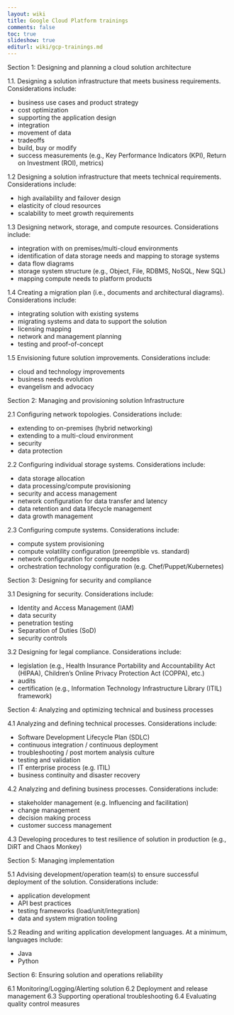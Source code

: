 ```yaml
---
layout: wiki
title: Google Cloud Platform trainings
comments: false
toc: true
slideshow: true
editurl: wiki/gcp-trainings.md
---
```

Section 1: Designing and planning a cloud solution architecture

1.1.	Designing a solution infrastructure that meets business requirements. Considerations include:

* business use cases and product strategy
* cost optimization
* supporting the application design
* integration
* movement of data
* tradeoffs
* build, buy or modify
* success measurements (e.g., Key Performance Indicators (KPI), Return on Investment (ROI), metrics)

1.2	Designing a solution infrastructure that meets technical requirements. Considerations include:
* high availability and failover design
* elasticity of cloud resources
* scalability to meet growth requirements

1.3	Designing network, storage, and compute resources. Considerations include:
* integration with on premises/multi-cloud environments
* identification of data storage needs and mapping to storage systems
* data flow diagrams
* storage system structure (e.g., Object, File, RDBMS, NoSQL, New SQL)
* mapping compute needs to platform products

1.4	Creating a migration plan (i.e., documents and architectural diagrams). Considerations include:
* integrating solution with existing systems
* migrating systems and data to support the solution
* licensing mapping
* network and management planning
* testing and proof-of-concept

1.5	Envisioning future solution improvements. Considerations include:
* cloud and technology improvements
* business needs evolution
* evangelism and advocacy

Section 2: Managing and provisioning solution Infrastructure

2.1	Configuring network topologies. Considerations include:

* extending to on-premises (hybrid networking)
* extending to a multi-cloud environment
* security
* data protection

2.2	Configuring individual storage systems. Considerations include:

* data storage allocation
* data processing/compute provisioning
* security and access management
* network configuration for data transfer and latency
* data retention and data lifecycle management
* data growth management

2.3	Configuring compute systems. Considerations include:

* compute system provisioning
* compute volatility configuration (preemptible vs. standard)
* network configuration for compute nodes
* orchestration technology configuration (e.g. Chef/Puppet/Kubernetes)

Section 3: Designing for security and compliance

3.1	Designing for security. Considerations include:

* Identity and Access Management (IAM)
* data security
* penetration testing
* Separation of Duties (SoD)
* security controls

3.2	Designing for legal compliance. Considerations include:

* legislation (e.g., Health Insurance Portability and Accountability Act (HIPAA), Children’s Online Privacy Protection Act (COPPA), etc.)
* audits
* certification (e.g., Information Technology Infrastructure Library (ITIL) framework)

Section 4: Analyzing and optimizing technical and business processes

4.1	Analyzing and defining technical processes. Considerations include:

* Software Development Lifecycle Plan (SDLC)
* continuous integration / continuous deployment
* troubleshooting / post mortem analysis culture
* testing and validation
* IT enterprise process (e.g. ITIL)
* business continuity and disaster recovery

4.2	Analyzing and defining business processes. Considerations include:

* stakeholder management (e.g. Influencing and facilitation)
* change management
* decision making process
* customer success management

4.3	Developing procedures to test resilience of solution in production (e.g., DiRT and Chaos Monkey)

Section 5: Managing implementation

5.1	Advising development/operation team(s) to ensure successful deployment of the solution. Considerations include:

* application development
* API best practices
* testing frameworks (load/unit/integration)
* data and system migration tooling

5.2	Reading and writing application development languages. At a minimum, languages include:

* Java
* Python

Section 6: Ensuring solution and operations reliability

6.1 Monitoring/Logging/Alerting solution
6.2 Deployment and release management
6.3	Supporting operational troubleshooting
6.4	Evaluating quality control measures
